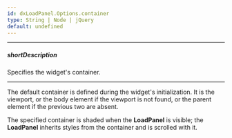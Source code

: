 ```yaml
---
id: dxLoadPanel.Options.container
type: String | Node | jQuery
default: undefined
---
```

---
##### shortDescription
Specifies the widget's container.

---
The default container is defined during the widget's initialization. It is the viewport, or the body element if the viewport is not found, or the parent element if the previous two are absent.

The specified container is shaded when the **LoadPanel** is visible; the **LoadPanel** inherits styles from the container and is scrolled with it.
